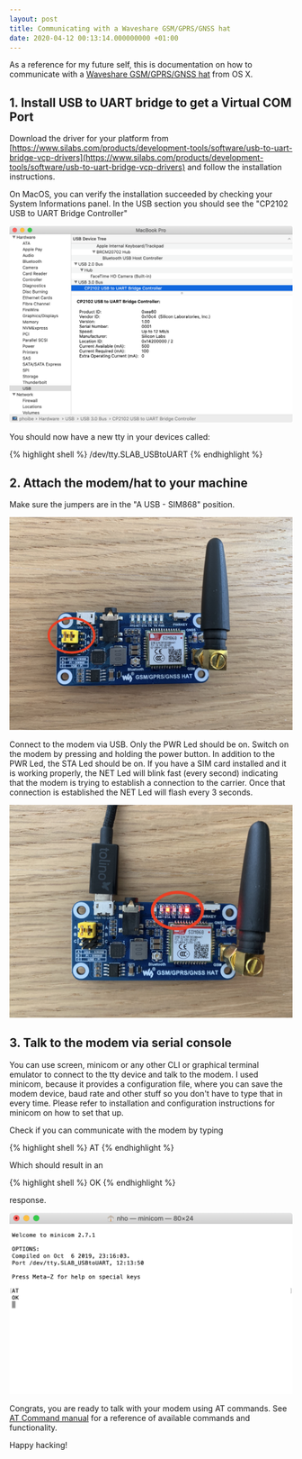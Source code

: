 ```yaml
---
layout: post
title: Communicating with a Waveshare GSM/GPRS/GNSS hat
date: 2020-04-12 00:13:14.000000000 +01:00
---
```


As a reference for my future self, this is documentation on how to communicate with a [Waveshare GSM/GPRS/GNSS hat](https://www.waveshare.com/wiki/GSM/GPRS/GNSS_HAT) from OS X.

## 1. Install USB to UART bridge to get a Virtual COM Port

Download the driver for your platform from [https://www.silabs.com/products/development-tools/software/usb-to-uart-bridge-vcp-drivers](https://www.silabs.com/products/development-tools/software/usb-to-uart-bridge-vcp-drivers) and
follow the installation instructions.

On MacOS, you can verify the installation succeeded by checking your System Informations panel. In the USB section you should see the "CP2102 USB to UART Bridge Controller"

![Screenshot of System Information Ppnel](/assets/posts/CP2102USBtoUARTBridgeController.png)

You should now have a new tty in your devices called:

{% highlight shell %}
/dev/tty.SLAB_USBtoUART
{% endhighlight %}

## 2. Attach the modem/hat to your machine

Make sure the jumpers are in the "A USB - SIM868" position.

![picture of the jumpers](/assets/posts/gsm_hat_jumper.jpg)

Connect to the modem via USB. Only the PWR Led should be on.
Switch on the modem by pressing and holding the power button.
In addition to the PWR Led, the STA Led should be on. If you have a SIM card installed and it is working properly, the NET Led will blink fast (every second) indicating that the modem is trying to establish a connection to the carrier. Once that connection is established the NET Led will flash every 3 seconds.


![GSM hat leds](/assets/posts/gsm_hat_leds.jpg)


## 3. Talk to the modem via serial console

You can use screen, minicom or any other CLI or graphical terminal emulator to connect to the tty device and talk to the modem.
I used minicom, because it provides a configuration file, where you can save the modem device, baud rate and other stuff so you don't have to type that in every time. Please refer to installation and configuration instructions for minicom on how to set that up.


Check if you can communicate with the modem by typing

{% highlight shell %}
AT
{% endhighlight %}

Which should result in an

{% highlight shell %}
OK
{% endhighlight %}

response.

![minicom terminal connected to GSM hat](/assets/posts/minicom_screenshot.png)

Congrats, you are ready to talk with your modem using AT commands.
See [AT Command manual](https://www.waveshare.com/w/upload/2/20/SIM800_Series_AT_Command_Manual_V1.09.pdf) for a reference of available commands and functionality.

Happy hacking!


